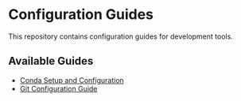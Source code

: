 # Configuration Guides

This repository contains configuration guides for development tools.

## Available Guides

- [Conda Setup and Configuration](conda.md)
- [Git Configuration Guide](git.md)
